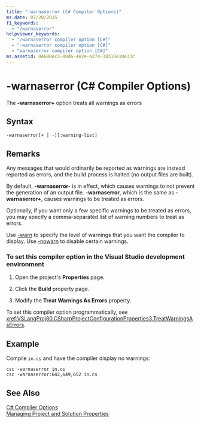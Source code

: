 ```yaml
---
title: "-warnaserror (C# Compiler Options)"
ms.date: 07/20/2015
f1_keywords: 
  - "/warnaserror"
helpviewer_keywords: 
  - "/warnaserror compiler option [C#]"
  - "-warnaserror compiler option [C#]"
  - "warnaserror compiler option [C#]"
ms.assetid: 04680ec3-08d6-4e2e-a274-38310e10e33c
---
```

# -warnaserror (C# Compiler Options)
The **-warnaserror+** option treats all warnings as errors  
  
## Syntax  
  
```console  
-warnaserror[+ | -][:warning-list]  
```  
  
## Remarks  
 Any messages that would ordinarily be reported as warnings are instead reported as errors, and the build process is halted (no output files are built).  
  
 By default, **-warnaserror-** is in effect, which causes warnings to not prevent the generation of an output file. **-warnaserror**, which is the same as **-warnaserror+**, causes warnings to be treated as errors.  
  
 Optionally, if you want only a few specific warnings to be treated as errors, you may specify a comma-separated list of warning numbers to treat as errors.  
  
 Use [-warn](../../../csharp/language-reference/compiler-options/warn-compiler-option.md) to specify the level of warnings that you want the compiler to display. Use [-nowarn](../../../csharp/language-reference/compiler-options/nowarn-compiler-option.md) to disable certain warnings.  
  
### To set this compiler option in the Visual Studio development environment  
  
1.  Open the project's **Properties** page.  
  
2.  Click the **Build** property page.  
  
3.  Modify the **Treat Warnings As Errors** property.  
  
 To set this compiler option programmatically, see <xref:VSLangProj80.CSharpProjectConfigurationProperties3.TreatWarningsAsErrors>.  
  
## Example  
 Compile `in.cs` and have the compiler display no warnings:  
  
```console  
csc -warnaserror in.cs  
csc -warnaserror:642,649,652 in.cs  
```  
  
## See Also  
 [C# Compiler Options](../../../csharp/language-reference/compiler-options/index.md)  
 [Managing Project and Solution Properties](/visualstudio/ide/managing-project-and-solution-properties)

